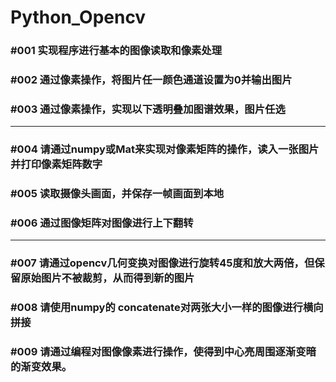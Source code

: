 # Python_Opencv
### #001 实现程序进行基本的图像读取和像素处理

### #002 通过像素操作，将图片任一颜色通道设置为0并输出图片 

### #003 通过像素操作，实现以下透明叠加图谱效果，图片任选 



--------

### #004 请通过numpy或Mat来实现对像素矩阵的操作，读入一张图片并打印像素矩阵数字

### #005  读取摄像头画面，并保存一帧画面到本地

### #006 通过图像矩阵对图像进行上下翻转

---

### #007  请通过opencv几何变换对图像进行旋转45度和放大两倍，但保留原始图片不被裁剪，从而得到新的图片

### #008  请使用numpy的 concatenate对两张大小一样的图像进行横向拼接

### #009  请通过编程对图像像素进行操作，使得到中心亮周围逐渐变暗的渐变效果。